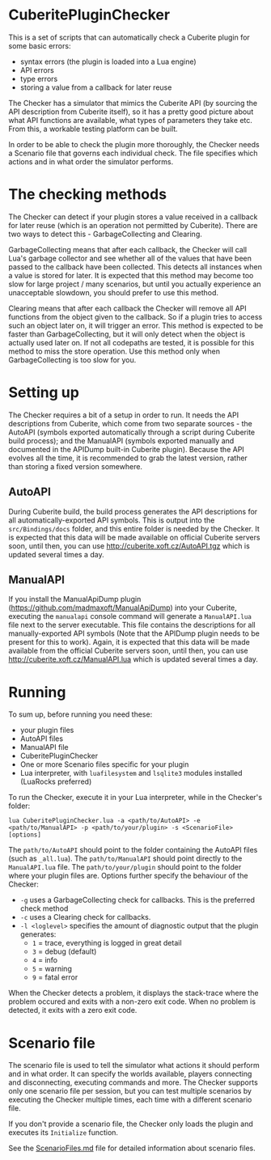 # CuberitePluginChecker
This is a set of scripts that can automatically check a Cuberite plugin for some basic errors:
- syntax errors (the plugin is loaded into a Lua engine)
- API errors
- type errors
- storing a value from a callback for later reuse

The Checker has a simulator that mimics the Cuberite API (by sourcing the API description from Cuberite itself), so it has a pretty good picture about what API functions are available, what types of parameters they take etc. From this, a workable testing platform can be built.

In order to be able to check the plugin more thoroughly, the Checker needs a Scenario file that governs each individual check. The file specifies which actions and in what order the simulator performs.


# The checking methods
The Checker can detect if your plugin stores a value received in a callback for later reuse (which is an operation not permitted by Cuberite). There are two ways to detect this - GarbageCollecting and Clearing.

GarbageCollecting means that after each callback, the Checker will call Lua's garbage collector and see whether all of the values that have been passed to the callback have been collected. This detects all instances when a value is stored for later. It is expected that this method may become too slow for large project / many scenarios, but until you actually experience an unacceptable slowdown, you should prefer to use this method.

Clearing means that after each callback the Checker will remove all API functions from the object given to the callback. So if a plugin tries to access such an object later on, it will trigger an error. This method is expected to be faster than GarbageCollecting, but it will only detect when the object is actually used later on. If not all codepaths are tested, it is possible for this method to miss the store operation. Use this method only when GarbageCollecting is too slow for you.

# Setting up
The Checker requires a bit of a setup in order to run. It needs the API descriptions from Cuberite, which come from two separate sources - the AutoAPI (symbols exported automatically through a script during Cuberite build process); and the ManualAPI (symbols exported manually and documented in the APIDump built-in Cuberite plugin). Because the API evolves all the time, it is recommended to grab the latest version, rather than storing a fixed version somewhere.

## AutoAPI
During Cuberite build, the build process generates the API descriptions for all automatically-exported API symbols. This is output into the `src/Bindings/docs` folder, and this entire folder is needed by the Checker. It is expected that this data will be made available on official Cuberite servers soon, until then, you can use http://cuberite.xoft.cz/AutoAPI.tgz which is updated several times a day.

## ManualAPI
If you install the ManualApiDump plugin (https://github.com/madmaxoft/ManualApiDump) into your Cuberite, executing the `manualapi` console command will generate a `ManualAPI.lua` file next to the server executable. This file contains the descriptions for all manually-exported API symbols (Note that the APIDump plugin needs to be present for this to work). Again, it is expected that this data will be made available from the official Cuberite servers soon, until then, you can use http://cuberite.xoft.cz/ManualAPI.lua which is updated several times a day.

# Running
To sum up, before running you need these:
- your plugin files
- AutoAPI files
- ManualAPI file
- CuberitePluginChecker
- One or more Scenario files specific for your plugin
- Lua interpreter, with `luafilesystem` and `lsqlite3` modules installed (LuaRocks preferred)

To run the Checker, execute it in your Lua interpreter, while in the Checker's folder:
```
lua CuberitePluginChecker.lua -a <path/to/AutoAPI> -e <path/to/ManualAPI> -p <path/to/your/plugin> -s <ScenarioFile> [options]
```
The `path/to/AutoAPI` should point to the folder containing the AutoAPI files (such as `_all.lua`). The `path/to/ManualAPI` should point directly to the `ManualAPI.lua` file. The `path/to/your/plugin` should point to the folder where your plugin files are.
Options further specify the behaviour of the Checker:
- `-g` uses a GarbageCollecting check for callbacks. This is the preferred check method
- `-c` uses a Clearing check for callbacks.
- `-l <loglevel>` specifies the amount of diagnostic output that the plugin generates:
	- `1` = trace, everything is logged in great detail
	- `3` = debug (default)
	- `4` = info
	- `5` = warning
	- `9` = fatal error

When the Checker detects a problem, it displays the stack-trace where the problem occured and exits with a non-zero exit code. When no problem is detected, it exits with a zero exit code.

# Scenario file
The scenario file is used to tell the simulator what actions it should perform and in what order. It can specify the worlds available, players connecting and disconnecting, executing commands and more. The Checker supports only one scenario file per session, but you can test multiple scenarios by executing the Checker multiple times, each time with a different scenario file.

If you don't provide a scenario file, the Checker only loads the plugin and executes its `Initialize` function.

See the [ScenarioFiles.md](ScenarioFiles.md) file for detailed information about scenario files.
